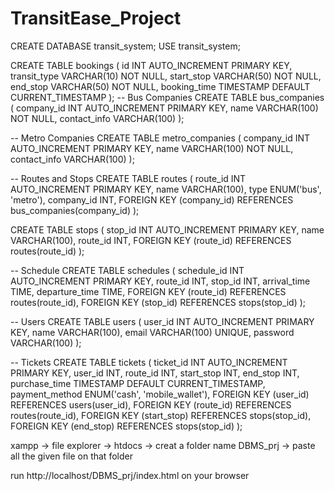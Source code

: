 # TransitEase_Project

CREATE DATABASE transit_system;
USE transit_system;

CREATE TABLE bookings (
    id INT AUTO_INCREMENT PRIMARY KEY,
    transit_type VARCHAR(10) NOT NULL,
    start_stop VARCHAR(50) NOT NULL,
    end_stop VARCHAR(50) NOT NULL,
    booking_time TIMESTAMP DEFAULT CURRENT_TIMESTAMP
);
-- Bus Companies
CREATE TABLE bus_companies (
    company_id INT AUTO_INCREMENT PRIMARY KEY,
    name VARCHAR(100) NOT NULL,
    contact_info VARCHAR(100)
);

-- Metro Companies
CREATE TABLE metro_companies (
    company_id INT AUTO_INCREMENT PRIMARY KEY,
    name VARCHAR(100) NOT NULL,
    contact_info VARCHAR(100)
);

-- Routes and Stops
CREATE TABLE routes (
    route_id INT AUTO_INCREMENT PRIMARY KEY,
    name VARCHAR(100),
    type ENUM('bus', 'metro'),
    company_id INT,
    FOREIGN KEY (company_id) REFERENCES bus_companies(company_id)
);

CREATE TABLE stops (
    stop_id INT AUTO_INCREMENT PRIMARY KEY,
    name VARCHAR(100),
    route_id INT,
    FOREIGN KEY (route_id) REFERENCES routes(route_id)
);

-- Schedule
CREATE TABLE schedules (
    schedule_id INT AUTO_INCREMENT PRIMARY KEY,
    route_id INT,
    stop_id INT,
    arrival_time TIME,
    departure_time TIME,
    FOREIGN KEY (route_id) REFERENCES routes(route_id),
    FOREIGN KEY (stop_id) REFERENCES stops(stop_id)
);

-- Users
CREATE TABLE users (
    user_id INT AUTO_INCREMENT PRIMARY KEY,
    name VARCHAR(100),
    email VARCHAR(100) UNIQUE,
    password VARCHAR(100)
);

-- Tickets
CREATE TABLE tickets (
    ticket_id INT AUTO_INCREMENT PRIMARY KEY,
    user_id INT,
    route_id INT,
    start_stop INT,
    end_stop INT,
    purchase_time TIMESTAMP DEFAULT CURRENT_TIMESTAMP,
    payment_method ENUM('cash', 'mobile_wallet'),
    FOREIGN KEY (user_id) REFERENCES users(user_id),
    FOREIGN KEY (route_id) REFERENCES routes(route_id),
    FOREIGN KEY (start_stop) REFERENCES stops(stop_id),
    FOREIGN KEY (end_stop) REFERENCES stops(stop_id)
);



xampp -> file explorer -> htdocs -> creat a folder name DBMS_prj -> paste all the given file on that folder 

run http://localhost/DBMS_prj/index.html on your browser
